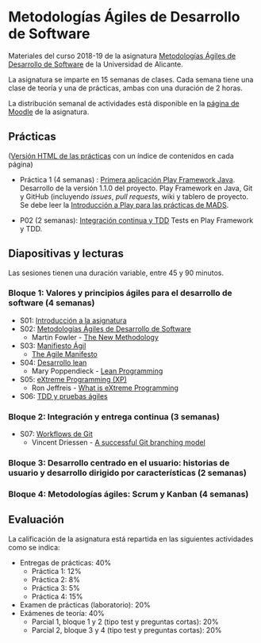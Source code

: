 # Metodologías Ágiles de Desarrollo de Software

Materiales del curso 2018-19 de la asignatura
[Metodologías Ágiles de Desarrollo de Software](https://cvnet.cpd.ua.es/Guia-Docente/GuiaDocente/Index?wlengua=es&wcodasi=34037&scaca=2018-19)
de la Universidad de Alicante.

La asignatura se imparte en 15 semanas de clases. Cada semana tiene
una clase de teoría y una de prácticas, ambas con una duración de 2
horas.

La distribución semanal de actividades está disponible en la [página
de Moodle](https://moodle2018-19.ua.es/moodle/course/view.php?id=1006)
de la asignatura.

## Prácticas

([Versión HTML de las prácticas](https://domingogallardo.github.io/practicas-mads/) con un índice de contenidos en cada página)

- Práctica 1 (4 semanas) :
  [Primera aplicación Play Framework Java](practicas/01-introduccion-play/introduccion-play.md). Desarrollo
  de la versión 1.1.0 del proyecto. Play Framework en Java, Git y GitHub (incluyendo _issues_, _pull
  requests_, wiki y tablero de proyecto. Se debe leer la [Introducción
  a Play para las prácticas de MADS](practicas/01-introduccion-play/intro-play-teoria.md).

- P02 (2 semanas): [Integración continua y TDD](practicas/02-pruebas-tdd/integration-tdd.md)
  Tests en Play Framework y TDD. 

<!--
- P03 (2 semanas): [Integración continua](practicas/03-integracion-continua/integracion-continua.md). Flujo de trabajo Git y
  GitHub modificado para el trabajo en equipo. Integración continua con Travis y Docker.
- P04 (4 semanas):
  [Sprint de Scrum](practicas/04-iteracion-scrum/iteracion-scrum.md) para realizar una iteración de desarrollo.
  seleccionamos las historias de usuario de un ejercicio de _mapping
  de historias de usuario_ y las desarrollamos durante una iteración
  de Scrum, practicando alguno de sus elementos (artefactos,
  reuniones). Mejoraremos también el tablero de GitHub para acercarlo
  a un tablero de Kanban.
-->

## Diapositivas y lecturas

Las sesiones tienen una duración variable, entre 45 y 90 minutos.

### Bloque 1: Valores y principios ágiles para el desarrollo de software (4 semanas)

- S01: [Introducción a la asignatura](sesiones/01-introduccion-a-mads/introduccion-a-mads.md)
- S02: [Metodologías Ágiles de Desarrollo de Software](sesiones/02-metodologias-agiles-de-desarrollo-de-software/metodologias-agiles-de-desarrollo-de-software.md)
  - Martin Fowler - [The New Methodology](lecturas/martin-fowler_the-new-methodology.pdf)
- S03: [Manifiesto Ágil](sesiones/03-manifiesto-agil/manifiesto-agil.md)
  - [The Agile Manifesto](lecturas/agile-manifesto.pdf)
- S04: [Desarrollo lean](sesiones/04-desarrollo-lean/desarrollo-lean.md)
  - Mary Poppendieck - [Lean Programming](lecturas/mary-poppendieck-lean-programming-2001.pdf)
- S05: [eXtreme Programming (XP)](sesiones/05-extreme-programming/extreme-programming.md)
  - Ron Jeffreis - [What is eXtreme Programming](lecturas/ron-jeffreis_what-is-extreme-programming.pdf)
- S06: [TDD y pruebas ágiles](sesiones/06-tdd-pruebas-agiles/tdd-pruebas-agiles.md)

### Bloque 2: Integración y entrega continua (3 semanas)

- S07: [Workflows de Git](sesiones/07-git-workflows/git-workflows.md)
  - Vincent Driessen - [A successful Git branching model](lecturas/vincent-driessen_a-successful-git-branching-model.pdf)
<!--
- S08: [Integración y entrega continua](sesiones/08-integracion-entrega-continua/integracion-entrega-continua.md)
- Martin Fowler - [Continuous Integration](lecturas/martin-fowler_continuous-integration.pdf)
-->


### Bloque 3: Desarrollo centrado en el usuario: historias de usuario y desarrollo dirigido por características (2 semanas)

<!--

- S09: [Historias de usuario](sesiones/09-historias-de-usuario/historias-de-usuario.md)
- S10: [Jeff Patton - User Story Mapping](sesiones/10-mapping-de-historias-de-usuario/mapping-de-historias-de-usuario.md)
  - Jeff Patton - [It's all in how you slice it](lecturas/jeff-patton-how-you-slice-it.pdf)

-->

### Bloque 4: Metodologías ágiles: Scrum y Kanban (4 semanas)

<!--

- S11: [Scrum](sesiones/11-scrum/scrum.md)
  - Schwaber y Sutherland - [The Scrum Guide](lecturas/schwaver-sutherland_scrum-guide.pdf)
  - Henrik Kniberg - [Agile Product Ownership in a Nutshell](lecturas/henrik-kniberg_agile-product-ownership.pdf)
- S12: [Kanban](sesiones/12-kanban/kanban.md)
- S13: [Kanban vs. Scrum](sesiones/13-kanban-y-scrum/kanban-y-scrum.md)
  - Henrik Kniberg - [Kanban and Scrum](lecturas/henrik-kniberg-kanban-and-scrum.pdf)
- S14: [Escalando Ágil](sesiones/14-escalando-agil/escalando-agil.md) - ¿Cómo coordinar múltiples equipos ágiles?

-->


## Evaluación

La calificación de la asignatura está repartida en las siguientes
actividades como se indica:

- Entregas de prácticas: 40%
  - Práctica 1: 12%
  - Práctica 2: 8%
  - Práctica 3: 5%
  - Práctica 4: 15%
- Examen de prácticas (laboratorio): 20%
- Exámenes de teoría: 40%
  - Parcial 1, bloque 1 y 2 (tipo test y preguntas cortas): 20%
  - Parcial 2, bloque 3 y 4 (tipo test y preguntas cortas): 20%

